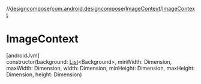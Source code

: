 //[designcompose](../../../index.md)/[com.android.designcompose](../index.md)/[ImageContext](index.md)/[ImageContext](-image-context.md)

# ImageContext

[androidJvm]\
constructor(background: [List](https://kotlinlang.org/api/latest/jvm/stdlib/kotlin.collections/-list/index.html)&lt;Background&gt;, minWidth: Dimension, maxWidth: Dimension, width: Dimension, minHeight: Dimension, maxHeight: Dimension, height: Dimension)
